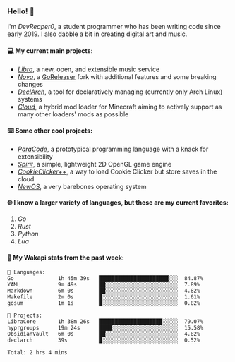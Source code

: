 ### Hello! 👋

I'm _DevReaper0_, a student programmer who has been writing code since early 2019. I also dabble a bit in creating digital art and music.

#### 💻 My current main projects:

-   _[Libra](https://github.com/LibraMusic)_, a new, open, and extensible music service
-   _[Nova](https://github.com/LibraMusic/Nova)_, a [GoReleaser](https://github.com/goreleaser/goreleaser) fork with additional features and some breaking changes
-   _[DeclArch](https://github.com/DevReaper0/declarch)_, a tool for declaratively managing (currently only Arch Linux) systems
-   _[Cloud](https://github.com/CloudLoaderMC/CloudLoader)_, a hybrid mod loader for Minecraft aiming to actively support as many other loaders' mods as possible

#### ⌨️ Some other cool projects:

-   _[ParaCode](https://github.com/ParaCodeLang/ParaCode)_, a prototypical programming language with a knack for extensibility
-   _[Spirit](https://gitlab.com/DevReaper0/SpiritEngine)_, a simple, lightweight 2D OpenGL game engine
-   _[CookieClicker++](https://github.com/DevReaper0/CookieClickerPlusPlus)_, a way to load Cookie Clicker but store saves in the cloud
-   _[NewOS](https://github.com/DevReaper0/NewOS)_, a very barebones operating system

#### 🌐 I know a larger variety of languages, but these are my current favorites:

1. _Go_
2. _Rust_
3. _Python_
4. _Lua_

#### 📡 My Wakapi stats from the past week:

```text
💾 Languages:
Go              1h 45m 39s   ██████████████████████░░░  84.87%
YAML            9m 49s       ██░░░░░░░░░░░░░░░░░░░░░░░  7.89%
Markdown        6m 0s        ██░░░░░░░░░░░░░░░░░░░░░░░  4.82%
Makefile        2m 0s        █░░░░░░░░░░░░░░░░░░░░░░░░  1.61%
gosum           1m 1s        █░░░░░░░░░░░░░░░░░░░░░░░░  0.82%

💼 Projects:
LibraCore       1h 38m 26s   ████████████████████░░░░░  79.07%
hyprgroups      19m 24s      ████░░░░░░░░░░░░░░░░░░░░░  15.58%
ObsidianVault   6m 0s        ██░░░░░░░░░░░░░░░░░░░░░░░  4.82%
declarch        39s          █░░░░░░░░░░░░░░░░░░░░░░░░  0.52%

Total: 2 hrs 4 mins
```
